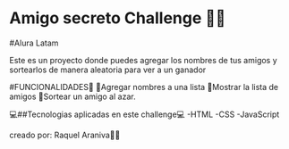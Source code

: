 # Amigo secreto Challenge 💫✅
#Alura Latam

Este es un proyecto donde puedes agregar los nombres de tus amigos y sortearlos de manera aleatoria para ver a un ganador 

#FUNCIONALIDADES🚀 
🔹Agregar nombres a una lista 
🔹Mostrar la lista de amigos 
🔹Sortear un amigo al azar. 


💻##Tecnologias aplicadas en este challenge💻
-HTML
-CSS
-JavaScript 

creado por: Raquel Araniva👩‍💻
